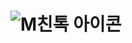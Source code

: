 # ![M친톡 아이콘](https://github.com/6pleasant-MBTITalk/MBTI_Talk/assets/139088072/81664a02-70c9-4b7f-abb8-4ea4266c2a98)

 
 
